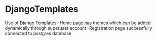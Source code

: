 # DjangoTemplates
Use of Django Templates
-Home page has themes which can be added dynamically through superuser account
-Registration page successfully connected to postgres database
